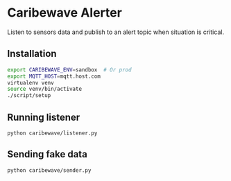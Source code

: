 # Caribewave Alerter

Listen to sensors data and publish to an alert topic when situation is critical.


## Installation

```sh
export CARIBEWAVE_ENV=sandbox  # Or prod
export MQTT_HOST=mqtt.host.com
virtualenv venv
source venv/bin/activate
./script/setup
```

## Running listener

```
python caribewave/listener.py
```


## Sending fake data

```
python caribewave/sender.py
```
